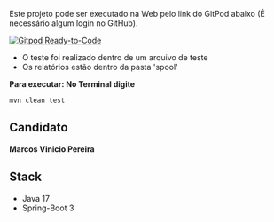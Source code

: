 Este projeto pode ser executado na Web pelo link do GitPod abaixo (É necessário algum login no GitHub).

[![Gitpod Ready-to-Code](https://img.shields.io/badge/Gitpod-Ready--to--Code-blue?logo=gitpod)](https://gitpod.io/#https://github.com/MarcosVP-Fatec/tst231205-iniflex)
    
* O teste foi realizado dentro de um arquivo de teste
* Os relatórios estão dentro da pasta 'spool' 
    
**Para executar: No Terminal digite**

    mvn clean test

## Candidato
**Marcos Vinicio Pereira**

## Stack
* Java 17
* Spring-Boot 3
